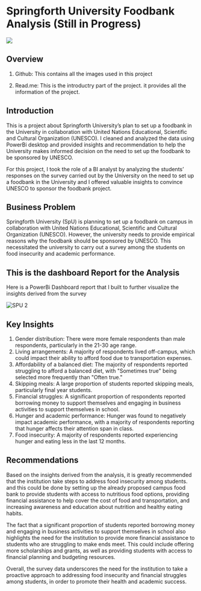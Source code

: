 # Springforth University Foodbank Analysis (Still in Progress)
![](studentdona.jpg)

## Overview

1. Github: This contains all the images used in this project

2. Read.me: This is the introductry part of the project. it provides all the information of the project.


## Introduction

This is a project about Springforth University’s plan to set up a foodbank in the University in collaboration with United Nations Educational, Scientific and Cultural Organization (UNESCO). I cleaned and analyzed the data using PowerBi desktop and provided insights and recommendation to help the University makes informed decision on the need to set up the foodbank to be sponsored by UNESCO.

For this project, I took the role of a BI analyst by analyzing the students’ responses on the survey carried out by the University on the need to set up a foodbank in the University and I offered valuable insights to convince UNESCO to sponsor the foodbank project.

## Business Problem 
Springforth University (SpU) is planning to set up a foodbank on campus in collaboration with United Nations Educational, Scientific and Cultural Organization (UNESCO). However, the university needs to provide empirical reasons why the foodbank should be sponsored by UNESCO. This necessitated the university to carry out a survey among the students on food insecurity and academic performance.

## This is the dashboard Report for the Analysis 

Here is a PowerBi Dashboard report that I built to further visualize the insights derived from the survey

![SPU 2](https://user-images.githubusercontent.com/109863083/234154697-2950bee7-c8ae-43a3-add8-7a17ccd76fd4.jpg)



## Key Insights
1. Gender distribution: There were more female respondents than male respondents, particularly in the 21-30 age range.
2. Living arrangements: A majority of respondents lived off-campus, which could impact their ability to afford food due to transportation expenses.
3. Affordability of a balanced diet: The majority of respondents reported struggling to afford a balanced diet, with "Sometimes true" being selected more frequently than "Often true."
4. Skipping meals: A large proportion of students reported skipping meals, particularly final year students.
5. Financial struggles: A significant proportion of respondents reported borrowing money to support themselves and engaging in business activities to support themselves in school.
6. Hunger and academic performance: Hunger was found to negatively impact academic performance, with a majority of respondents reporting that hunger affects their attention span in class.
7. Food insecurity: A majority of respondents reported experiencing hunger and eating less in the last 12 months.

## Recommendations

Based on the insights derived from the analysis, it is greatly recommended that the institution take steps to address food insecurity among students. and this could be done by setting up the already proposed campus food bank to provide students with access to nutritious food options, providing financial assistance to help cover the cost of food and transportation, and increasing awareness and education about nutrition and healthy eating habits.

The fact that a significant proportion of students reported borrowing money and engaging in business activities to support themselves in school also highlights the need for the institution to provide more financial assistance to students who are struggling to make ends meet. This could include offering more scholarships and grants, as well as providing students with access to financial planning and budgeting resources.

Overall, the survey data underscores the need for the institution to take a proactive approach to addressing food insecurity and financial struggles among students, in order to promote their health and academic success.



